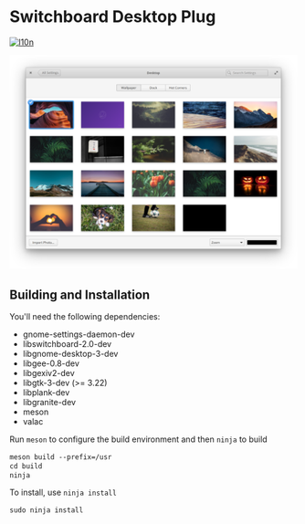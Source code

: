 # Switchboard Desktop Plug
[![l10n](https://l10n.elementary.io/widgets/switchboard/switchboard-plug-pantheon-desktop/svg-badge.svg)](https://l10n.elementary.io/projects/switchboard/switchboard-plug-pantheon-desktop)

![screenshot](data/screenshot.png?raw=true)

## Building and Installation

You'll need the following dependencies:

* gnome-settings-daemon-dev
* libswitchboard-2.0-dev
* libgnome-desktop-3-dev
* libgee-0.8-dev
* libgexiv2-dev
* libgtk-3-dev (>= 3.22)
* libplank-dev
* libgranite-dev
* meson
* valac

Run `meson` to configure the build environment and then `ninja` to build

    meson build --prefix=/usr
    cd build
    ninja

To install, use `ninja install`

    sudo ninja install
